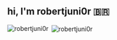 ## hi, I'm robertjuni0r 🇧🇷 
<p><img align="left" src="https://github-readme-stats.vercel.app/api/top-langs?username=robertjuni0r&theme=tokyonight&show_icons=true&locale=en&layout=compact" alt="robertjuni0r" /></p>
<p>&nbsp;<img align="center" src="https://github-readme-stats.vercel.app/api?username=robertjuni0r&theme=tokyonight&show_icons=true&locale=en" alt="robertjuni0r" /></p>
<!--
**robertjuni0r/robertjuni0r** is a ✨ _special_ ✨ repository because its `README.md` (this file) appears on your GitHub profile.

Here are some ideas to get you started:

- 🔭 I’m currently working on ...
- 🌱 I’m currently learning ...
- 👯 I’m looking to collaborate on ...
- 🤔 I’m looking for help with ...
- 💬 Ask me about ...
- 📫 How to reach me: ...
- 😄 Pronouns: ...
- ⚡ Fun fact: ...
-->
